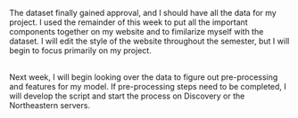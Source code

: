 The dataset finally gained approval, and I should have all the data for my project. I used the 
remainder of this week to put all the important components together on my website and to fimilarize
myself with the dataset. I will edit the 
style of the website throughout the semester, 
but I will begin to focus primarily on my project. <br><br>

Next week, I will begin looking over the data to figure out pre-processing and features for my model.
If pre-processing steps need to be completed, I will develop the script and start the process on 
Discovery or the Northeastern servers.
